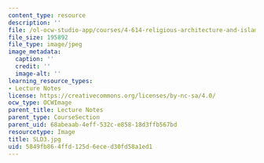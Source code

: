 ```yaml
---
content_type: resource
description: ''
file: /ol-ocw-studio-app/courses/4-614-religious-architecture-and-islamic-cultures-fall-2002/5849fb864ffd125d6eced30fd58a1ed1_SLD3.jpg
file_size: 195892
file_type: image/jpeg
image_metadata:
  caption: ''
  credit: ''
  image-alt: ''
learning_resource_types:
- Lecture Notes
license: https://creativecommons.org/licenses/by-nc-sa/4.0/
ocw_type: OCWImage
parent_title: Lecture Notes
parent_type: CourseSection
parent_uid: 68abeaab-4eff-532c-e858-18d3ffb567bd
resourcetype: Image
title: SLD3.jpg
uid: 5849fb86-4ffd-125d-6ece-d30fd58a1ed1
---
```

